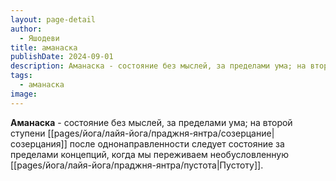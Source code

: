 ```yaml
---
layout: page-detail
author:
  - Яшодеви
title: аманаска
publishDate: 2024-09-01
description: Аманаска - состояние без мыслей, за пределами ума; на второй ступени созерцания после однонаправленности следует состояние за пределами концепций, когда мы переживаем необусловленную пустоту.
tags:
  - аманаска
image:
---
```

**Аманаска** - состояние без мыслей, за пределами ума; на второй ступени [[pages/йога/лайя-йога/праджня-янтра/созерцание|созерцания]] после однонаправленности следует состояние за пределами концепций, когда мы переживаем необусловленную [[pages/йога/лайя-йога/праджня-янтра/пустота|Пустоту]].

